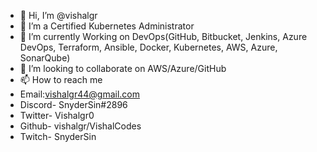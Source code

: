 - 👋 Hi, I’m @vishalgr
- 👀 I’m a Certified Kubernetes Administrator
- 🌱 I’m currently Working on DevOps(GitHub, Bitbucket, Jenkins, Azure DevOps, Terraform, Ansible, Docker, Kubernetes, AWS, Azure, SonarQube)
- 💞️ I’m looking to collaborate on AWS/Azure/GitHub
- 📫 How to reach me 
 - Email:vishalgr44@gmail.com
 - Discord- SnyderSin#2896
 - Twitter- Vishalgr0
 - Github- vishalgr/VishalCodes
 - Twitch- SnyderSin

<!---
vishalgr/vishalgr is a ✨ special ✨ repository because its `README.md` (this file) appears on your GitHub profile.
You can click the Preview link to take a look at your changes.
--->
